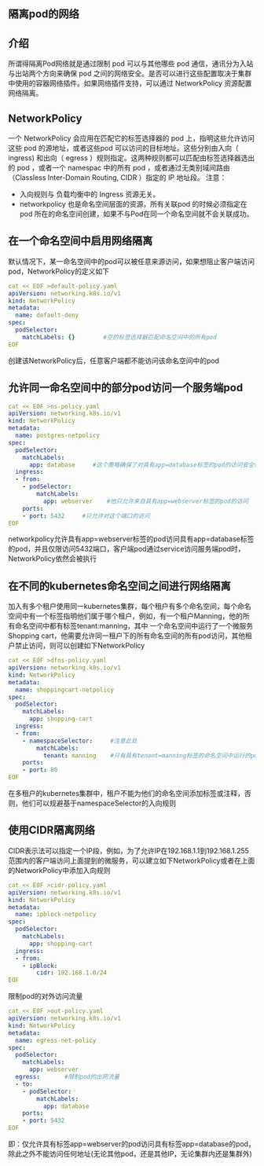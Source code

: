 ## 隔离pod的网络

## 介绍

所谓得隔离Pod网络就是通过限制 pod 可以与其他哪些 pod 通信，通讯分为入站与出站两个方向来确保 pod 之间的网络安全。是否可以进行这些配置取决于集群中使用的容器网络插件。如果网络插件支持，可以通过 NetworkPolicy 资源配置网络隔离。

## NetworkPolicy

一个 NetworkPolicy 会应用在匹配它的标签选择器的 pod 上，指明这些允许访问这些 pod 的源地址，或者这些pod 可以访问的目标地址。这些分别由入向（ ingress) 和出向（ egress ）规则指定。这两种规则都可以匹配由标签选择器选出的 pod ，或者一个 namespac 中的所有 pod ，或者通过无类别域间路由（Classless Inter-Domain Routing, CIDR ）指定的 IP 地址段。 
注意： 

- 入向规则与 负载均衡中的 Ingress 资源无关。
- networkpolicy 也是命名空间层面的资源，所有关联pod 的时候必须指定在pod 所在的命名空间创建，如果不与Pod在同一个命名空间就不会关联成功。

## 在一个命名空间中启用网络隔离

默认情况下，某一命名空间中的pod可以被任意来源访问，如果想阻止客户端访问pod，NetworkPolicy的定义如下

```yaml
cat << EOF >default-policy.yaml
apiVersion: networking.k8s.io/v1
kind: NetworkPolicy
metadata:
  name: default-deny
spec:
  podSelector: 
    matchLabels: {}        #空的标签选择器匹配命名空间中的所有pod
EOF
```


创建该NetworkPolicy后，任意客户端都不能访问该命名空间中的pod

## 允许同一命名空间中的部分pod访问一个服务端pod

```yaml
cat << EOF >ns-policy.yaml
apiVersion: networking.k8s.io/v1
kind: NetworkPolicy
metadata:
  name: postgres-netpolicy
spec:
  podSelector:
    matchLabels:
      app: database     #这个策略确保了对具有app=database标签的pod的访问安全性
  ingress:
  - from:
    - podSelector:
        matchLabels:
          app: webserver    #他只允许来自具有app=webserver标签的pod的访问
    ports:
    - port: 5432     #只允许对这个端口的访问
EOF
```

networkpolicy允许具有app=webserver标签的pod访问具有app=database标签的pod，并且仅限访问5432端口，客户端pod通过service访问服务端pod时，NetworkPolicy依然会被执行

## 在不同的kubernetes命名空间之间进行网络隔离

加入有多个租户使用同一kubernetes集群，每个租户有多个命名空间，每个命名空间中有一个标签指明他们属于哪个租户，例如，有一个租户Manning，他的所有命名空间中都有标签tenant:manning，其中 一个命名空间中运行了一个微服务Shopping cart，他需要允许同一租户下的所有命名空间的所有pod访问，其他租户禁止访问，则可以创建如下NetworkPolicy

```yaml
cat << EOF >dfns-policy.yaml
apiVersion: networking.k8s.io/v1
kind: NetworkPolicy
metadata:
  name: shoppingcart-netpolicy
spec:
  podSelector:
    matchLabels:
      app: shopping-cart 
  ingress:
  - from:
    - namespaceSelector:     #注意此处
        matchLabels:
          tenant: manning    #只有具有tenant=manning标签的命名空间中运行的pod才可以访问.....
    ports:
    - port: 80
EOF
```

在多租户的kubernetes集群中，租户不能为他们的命名空间添加标签或注释，否则，他们可以规避基于namespaceSelector的入向规则

## 使用CIDR隔离网络

CIDR表示法可以指定一个IP段，例如，为了允许IP在192.168.1.1到192.168.1.255范围内的客户端访问上面提到的微服务，可以建立如下NetworkPolicy或者在上面的NetworkPolicy中添加入向规则

```yaml
cat << EOF >cidr-policy.yaml
apiVersion: networking.k8s.io/v1
kind: NetworkPolicy
metadata:
  name: ipblock-netpolicy
spec:
  podSelector:
    matchLabels:
      app: shopping-cart
  ingress:
  - from:
    - ipBlock:
        cidr: 192.168.1.0/24
EOF
```

限制pod的对外访问流量

```yaml
cat << EOF >out-policy.yaml
apiVersion: networking.k8s.io/v1
kind: NetworkPolicy
metadata:
  name: egress-net-policy
spec:
  podSelector:
    matchLabels:
      app: webserver
  egress:       #限制pod的出网流量
  - to:
    - podSelector:
        matchLabels:
          app: database
    ports:
    - port: 5432
EOF
```

即：仅允许具有标签app=webserver的pod访问具有标签app=database的pod，除此之外不能访问任何地址(无论其他pod，还是其他IP，无论集群内还是集群外)